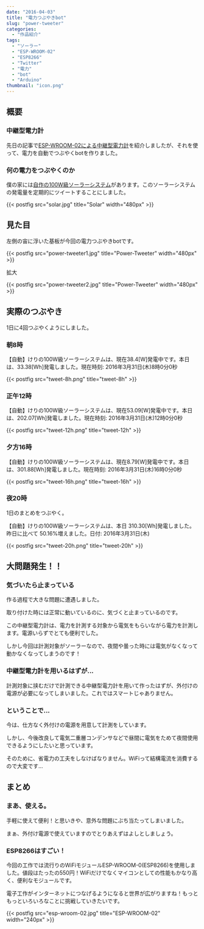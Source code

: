 ```yaml
---
date: "2016-04-03"
title: "電力つぶやきbot"
slug: "power-tweeter"
categories:
  - "作品紹介"
tags:
  - "ソーラー"
  - "ESP-WROOM-02"
  - "ESP8266"
  - "Twitter"
  - "電力"
  - "bot"
  - "Arduino"
thumbnail: "icon.png"
---
```


## 概要

### 中継型電力計
先日の記事で[ESP-WROOM-02による中継型電力計](/posts/2016-03-23-relay-sensor/)を紹介しましたが、それを使って、電力を自動でつぶやくbotを作りました。

### 何の電力をつぶやくのか

僕の家には[自作の100W級ソーラーシステム](/posts/2014-09-14-solar-system/)があります。このソーラーシステムの発電量を定期的にツイートすることにしました。

{{< postfig src="solar.jpg" title="Solar" width="480px" >}}
<!--more-->

## 見た目

左側の宙に浮いた基板が今回の電力つぶやきbotです。

{{< postfig src="power-tweeter1.jpg" title="Power-Tweeter" width="480px" >}}

拡大

{{< postfig src="power-tweeter2.jpg" title="Power-Tweeter" width="480px" >}}


## 実際のつぶやき

1日に4回つぶやくようにしました。

### 朝8時

【自動】けりの100W級ソーラーシステムは、現在38.4[W]発電中です。本日は、33.38[Wh]発電しました。現在時刻: 2016年3月31日(木)8時0分0秒

{{< postfig src="tweet-8h.png" title="tweet-8h" >}}

### 正午12時

【自動】けりの100W級ソーラーシステムは、現在53.09[W]発電中です。本日は、202.07[Wh]発電しました。現在時刻: 2016年3月31日(木)12時0分0秒

{{< postfig src="tweet-12h.png" title="tweet-12h" >}}

### 夕方16時

【自動】けりの100W級ソーラーシステムは、現在8.79[W]発電中です。本日は、301.88[Wh]発電しました。現在時刻: 2016年3月31日(木)16時0分0秒

{{< postfig src="tweet-16h.png" title="tweet-16h" >}}

### 夜20時

1日のまとめをつぶやく。

【自動】けりの100W級ソーラーシステムは、本日 310.30[Wh]発電しました。昨日に比べて 50.16%増えました。日付: 2016年3月31日(木)

{{< postfig src="tweet-20h.png" title="tweet-20h" >}}

## 大問題発生！！

### 気づいたら止まっている

作る過程で大きな問題に遭遇しました。

取り付けた時には正常に動いているのに、気づくと止まっているのです。

この中継型電力計は、電力を計測する対象から電気をもらいながら電力を計測します。電源いらずでとても便利でした。

しかし今回は計測対象がソーラーなので、夜間や曇った時には電気がなくなって動かなくなってしまうのです！

### 中継型電力計を用いるはずが...

計測対象に挟むだけで計測できる中継型電力計を用いて作ったはずが、外付けの電源が必要になってしまいました。これではスマートじゃありません。

### ということで...

今は、仕方なく外付けの電源を用意して計測をしています。

しかし、今後改良して電気二重層コンデンサなどで昼間に電気をためて夜間使用できるようにしたいと思っています。

そのために、省電力の工夫をしなけばなりません。WiFiって結構電流を消費するので大変です...

## まとめ

### まあ、使える。

手軽に使えて便利！と思いきや、意外な問題にぶち当たってしまいました。

まぁ、外付け電源で使えていますのでとりあえずはよしとしましょう。

### ESP8266はすごい！

今回の工作では流行りのWiFiモジュールESP-WROOM-0(ESP8266)を使用しました。値段はたったの550円！WiFiだけでなくマイコンとしての性能もかなり高く、便利なモジュールです。

電子工作がインターネットにつなげるようになると世界が広がりますね！もっともっといろいろなことに挑戦していきたいです。

{{< postfig src="esp-wroom-02.jpg" title="ESP-WROOM-02" width="240px" >}}

